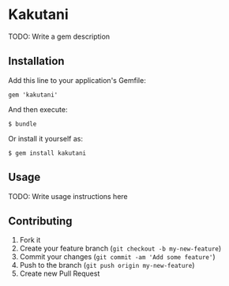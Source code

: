 # Kakutani

TODO: Write a gem description

## Installation

Add this line to your application's Gemfile:

    gem 'kakutani'

And then execute:

    $ bundle

Or install it yourself as:

    $ gem install kakutani

## Usage

TODO: Write usage instructions here

## Contributing

1. Fork it
2. Create your feature branch (`git checkout -b my-new-feature`)
3. Commit your changes (`git commit -am 'Add some feature'`)
4. Push to the branch (`git push origin my-new-feature`)
5. Create new Pull Request
